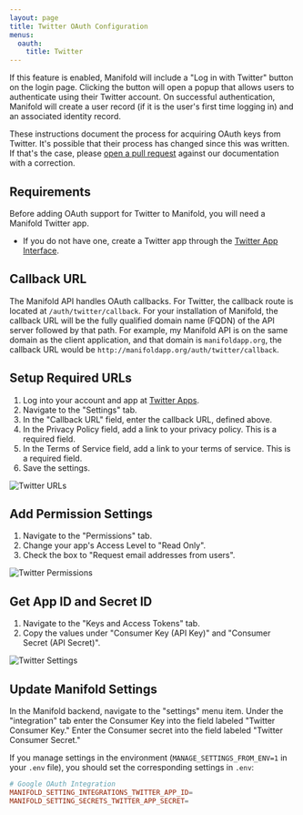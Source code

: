 ```yaml
---
layout: page
title: Twitter OAuth Configuration
menus:
  oauth:
    title: Twitter
---
```


If this feature is enabled, Manifold will include a "Log in with Twitter" button on the login page. Clicking the button will open a popup that allows users to authenticate using their Twitter account. On successful authentication, Manifold will create a user record \(if it is the user's first time logging in\) and an associated identity record.

These instructions document the process for acquiring OAuth keys from Twitter. It's possible that their process has changed since this was written. If that's the case, please [open a pull request](https://github.com/ManifoldScholar/manifold-docs/pulls) against our documentation with a correction.

## Requirements

Before adding OAuth support for Twitter to Manifold, you will need a Manifold Twitter app.

* If you do not have one, create a Twitter app through the [Twitter App Interface](https://apps.twitter.com).

## Callback URL

The Manifold API handles OAuth callbacks. For Twitter, the callback route is located at `/auth/twitter/callback`. For your installation of Manifold, the callback URL will be the fully qualified domain name \(FQDN\) of the API server followed by that path. For example, my Manifold API is on the same domain as the client application, and that domain is `manifoldapp.org`, the callback URL would be `http://manifoldapp.org/auth/twitter/callback`.

## Setup Required URLs

1. Log into your account and app at [Twitter Apps](https://apps.twitter.com).
2. Navigate to the "Settings" tab.
3. In the "Callback URL" field, enter the callback URL, defined above.
4. In the Privacy Policy field, add a link to your privacy policy. This is a required field.
5. In the Terms of Service field, add a link to your terms of service. This is a required field.
6. Save the settings.

![Twitter URLs](/docs/assets/customizing/twitter-urls.png)

## Add Permission Settings

1. Navigate to the "Permissions" tab.
2. Change your app's Access Level to "Read Only".
3. Check the box to "Request email addresses from users".

![Twitter Permissions](/docs/assets/customizing/twitter-access.png)

## Get App ID and Secret ID

1. Navigate to the "Keys and Access Tokens" tab.
2. Copy the values under "Consumer Key \(API Key\)" and "Consumer Secret \(API Secret\)".

![Twitter Settings](/docs/assets/customizing/twitter-settings.png)

## Update Manifold Settings

In the Manifold backend, navigate to the "settings" menu item. Under the "integration" tab enter the Consumer Key into the field labeled "Twitter Consumer Key." Enter the Consumer secret into the field labeled "Twitter Consumer Secret."

If you manage settings in the environment \(`MANAGE_SETTINGS_FROM_ENV=1` in your `.env` file\), you should set the corresponding settings in `.env`:

``` conf
# Google OAuth Integration
MANIFOLD_SETTING_INTEGRATIONS_TWITTER_APP_ID=
MANIFOLD_SETTING_SECRETS_TWITTER_APP_SECRET=
```

